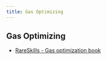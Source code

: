 ```yaml
---
title: Gas Optimizing
---
```


## Gas Optimizing

- [RareSkills - Gas optimization book](https://www.rareskills.io/post/gas-optimization)